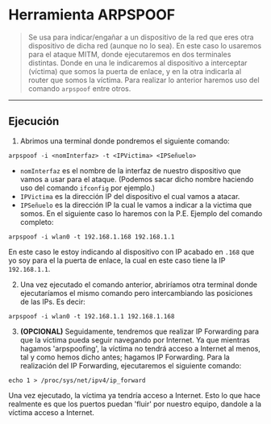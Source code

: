 # Herramienta ARPSPOOF

> Se usa para indicar/engañar a un dispositivo de la red que eres otra dispositivo de dicha red (aunque no lo sea). En este caso lo usaremos para el ataque MITM, donde ejecutaremos en dos terminales distintas. Donde en una le indicaremos al dispositivo a interceptar (víctima) que somos la puerta de enlace, y en la otra indicarla al router que somos la víctima.
> Para realizar lo anterior haremos uso del comando `arpspoof` entre otros.

---

## Ejecución
1. Abrimos una terminal donde pondremos el siguiente comando:
```
arpspoof -i <nomInterfaz> -t <IPVictima> <IPSeñuelo>
```
 - `nomInterfaz` es el nombre de la interfaz de nuestro dispositivo que vamos a usar para el ataque. (Podemos sacar dicho nombre haciendo uso del comando `ifconfig` por ejemplo.)
 - `IPVictima` es la dirección IP del dispositivo el cual vamos a atacar.
 - `IPSeñuelo` es la dirección IP la cual le vamos a indicar a la victima que somos. En el siguiente caso lo haremos con la P.E.
Ejemplo del comando completo:
```
arpspoof -i wlan0 -t 192.168.1.168 192.168.1.1
```
En este caso le estoy indicando al dispositivo con IP acabado en `.168` que yo soy para el la puerta de enlace, la cual en este caso tiene la IP `192.168.1.1`.

2. Una vez ejecutado el comando anterior, abriríamos otra terminal donde ejecutaríamos el mismo comando pero intercambiando las posiciones de las IPs. Es decir:
```
arpspoof -i wlan0 -t 192.168.1.1 192.168.1.168
```

3. **(OPCIONAL)** Seguidamente, tendremos que realizar IP Forwarding para que la víctima pueda seguir navegando por Internet. Ya que mientras hagamos 'arpspoofing', la víctima no tendrá acceso a Internet al menos, tal y como hemos dicho antes; hagamos IP Forwarding. Para la realización del IP Forwarding, ejecutaremos el siguiente comando:
```
echo 1 > /proc/sys/net/ipv4/ip_forward
```
Una vez ejecutado, la víctima ya tendría acceso a Internet. Esto lo que hace realmente es que los puertos puedan 'fluir' por nuestro equipo, dandole a la víctima acceso a Internet.
